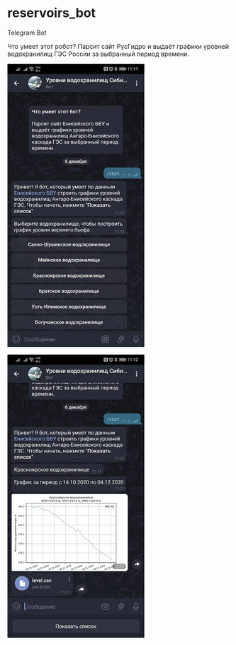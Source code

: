 # reservoirs_bot
Telegram Bot

Что умеет этот робот?
Парсит сайт РусГидро и выдаёт графики уровней водохранилищ ГЭС России за выбранный период времени.

![alt text](screenshots/2.jpg)

![alt text](screenshots/1.jpg)

